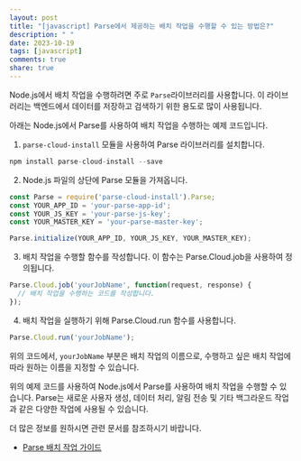 ```yaml
---
layout: post
title: "[javascript] Parse에서 제공하는 배치 작업을 수행할 수 있는 방법은?"
description: " "
date: 2023-10-19
tags: [javascript]
comments: true
share: true
---
```


Node.js에서 배치 작업을 수행하려면 주로 `Parse`라이브러리를 사용합니다. 이 라이브러리는 백엔드에서 데이터를 저장하고 검색하기 위한 용도로 많이 사용됩니다.

아래는 Node.js에서 Parse를 사용하여 배치 작업을 수행하는 예제 코드입니다.

1. `parse-cloud-install` 모듈을 사용하여 Parse 라이브러리를 설치합니다.

```javascript
npm install parse-cloud-install --save
```

2. Node.js 파일의 상단에 Parse 모듈을 가져옵니다.

```javascript
const Parse = require('parse-cloud-install').Parse;
const YOUR_APP_ID = 'your-parse-app-id';
const YOUR_JS_KEY = 'your-parse-js-key';
const YOUR_MASTER_KEY = 'your-parse-master-key';

Parse.initialize(YOUR_APP_ID, YOUR_JS_KEY, YOUR_MASTER_KEY);
```

3. 배치 작업을 수행할 함수를 작성합니다. 이 함수는 Parse.Cloud.job을 사용하여 정의됩니다.

```javascript
Parse.Cloud.job('yourJobName', function(request, response) {
  // 배치 작업을 수행하는 코드를 작성합니다.
});
```

4. 배치 작업을 실행하기 위해 Parse.Cloud.run 함수를 사용합니다.

```javascript
Parse.Cloud.run('yourJobName');
```

위의 코드에서, `yourJobName` 부분은 배치 작업의 이름으로, 수행하고 싶은 배치 작업에 따라 원하는 이름을 지정할 수 있습니다.

위의 예제 코드를 사용하여 Node.js에서 Parse를 사용하여 배치 작업을 수행할 수 있습니다. Parse는 새로운 사용자 생성, 데이터 처리, 알림 전송 및 기타 백그라운드 작업과 같은 다양한 작업에 사용될 수 있습니다.

더 많은 정보를 원하시면 관련 문서를 참조하시기 바랍니다.

- [Parse 배치 작업 가이드](https://docs.parseplatform.org/cloudcode/guide/#jobs)